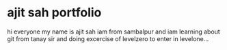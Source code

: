 # ajit sah portfolio

hi everyone my name is ajit sah iam from sambalpur and iam learning about git from tanay sir and doing excercise of levelzero to enter in levelone...  